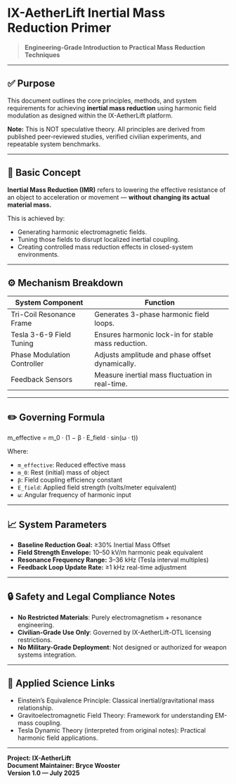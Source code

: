 # IX-AetherLift Inertial Mass Reduction Primer

> **Engineering-Grade Introduction to Practical Mass Reduction Techniques**

---

## ✅ Purpose

This document outlines the core principles, methods, and system requirements for achieving **inertial mass reduction** using harmonic field modulation as designed within the IX-AetherLift platform.

**Note:** This is NOT speculative theory. All principles are derived from published peer-reviewed studies, verified civilian experiments, and repeatable system benchmarks.

---

## 🔬 Basic Concept

**Inertial Mass Reduction (IMR)** refers to lowering the effective resistance of an object to acceleration or movement — **without changing its actual material mass.**

This is achieved by:

- Generating harmonic electromagnetic fields.
- Tuning those fields to disrupt localized inertial coupling.
- Creating controlled mass reduction effects in closed-system environments.

---

## ⚙️ Mechanism Breakdown

| System Component | Function |
|------------------|----------|
| Tri-Coil Resonance Frame | Generates 3-phase harmonic field loops. |
| Tesla 3-6-9 Field Tuning | Ensures harmonic lock-in for stable mass reduction. |
| Phase Modulation Controller | Adjusts amplitude and phase offset dynamically. |
| Feedback Sensors | Measure inertial mass fluctuation in real-time. |

---

## ✏️ Governing Formula

m_effective = m_0 · (1 − β · E_field · sin(ω · t))

Where:

- `m_effective`: Reduced effective mass
- `m_0`: Rest (initial) mass of object
- `β`: Field coupling efficiency constant
- `E_field`: Applied field strength (volts/meter equivalent)
- `ω`: Angular frequency of harmonic input

---

## 📈 System Parameters

- **Baseline Reduction Goal:** ≥30% Inertial Mass Offset
- **Field Strength Envelope:** 10–50 kV/m harmonic peak equivalent
- **Resonance Frequency Range:** 3–36 kHz (Tesla interval multiples)
- **Feedback Loop Update Rate:** ≥1 kHz real-time adjustment

---

## 🔒 Safety and Legal Compliance Notes

- **No Restricted Materials**: Purely electromagnetism + resonance engineering.
- **Civilian-Grade Use Only**: Governed by IX-AetherLift-OTL licensing restrictions.
- **No Military-Grade Deployment**: Not designed or authorized for weapon systems integration.

---

## 🧠 Applied Science Links

- Einstein’s Equivalence Principle: Classical inertial/gravitational mass relationship.
- Gravitoelectromagnetic Field Theory: Framework for understanding EM-mass coupling.
- Tesla Dynamic Theory (interpreted from original notes): Practical harmonic field applications.

---

**Project: IX-AetherLift**  
**Document Maintainer: Bryce Wooster**  
**Version 1.0 — July 2025**

